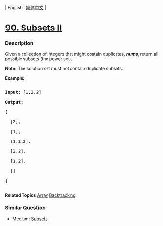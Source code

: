 | English | [简体中文](README.md) |

# [90. Subsets II](https://leetcode-cn.com/problems/subsets-ii)
 ### Description
<p>Given a collection of integers that might contain duplicates, <strong><em>nums</em></strong>, return all possible subsets (the power set).</p>

<p><strong>Note:</strong> The solution set must not contain duplicate subsets.</p>

<p><strong>Example:</strong></p>

<pre>
<strong>Input:</strong> [1,2,2]
<strong>Output:</strong>
[
  [2],
  [1],
  [1,2,2],
  [2,2],
  [1,2],
  []
]
</pre>

**Related Topics**  [Array](https://leetcode-cn.com/tag/array) [Backtracking](https://leetcode-cn.com/tag/backtracking) 

### Similar Question
 - Medium:	[Subsets](https://leetcode-cn.com/problems/subsets) 
